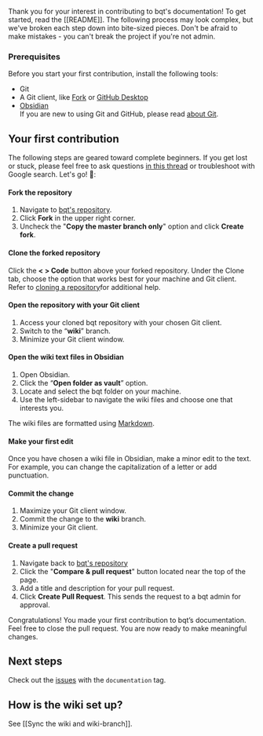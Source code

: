 Thank you for your interest in contributing to bqt's documentation! To get started, read the [[README]]. The following process may look complex, but we've broken each step down into bite-sized pieces. Don't be afraid to make mistakes - you can't break the project if you're not admin.

### Prerequisites
Before you start your first contribution, install the following tools:
 - Git
 - A Git client, like [Fork](https://git-fork.com/) or [GitHub Desktop](https://desktop.github.com/)
 - [Obsidian](https://obsidian.md/)  
 If you are new to using Git and GitHub, please read [about Git](https://docs.github.com/en/get-started/using-git/about-git).

## Your first contribution
The following steps are geared toward complete beginners. If you get lost or stuck, please feel free to ask questions [in this thread](https://github.com/techartorg/bqt/issues/92) or troubleshoot with Google search. Let's go! 🚶:  
#### Fork the repository
1. Navigate to [bqt's repository](https://github.com/techartorg/bqt).
2. Click **Fork** in the upper right corner.
3. Uncheck the "**Copy the master branch only**" option and click **Create fork**.

#### Clone the forked repository
Click the **< > Code** button above your forked repository. Under the Clone tab, choose the option that works best for your machine and Git client. Refer to [cloning a repository](https://docs.github.com/en/repositories/creating-and-managing-repositories/cloning-a-repository?tool=desktop)for additional help.

#### Open the repository with your Git client
1. Access your cloned bqt repository with your chosen Git client.
2. Switch to the “**wiki**” branch.
3. Minimize your Git client window.

#### Open the wiki text files in Obsidian
1. Open Obsidian.
2. Click the “**Open folder as vault**” option.
3. Locate and select the bqt folder on your machine.
4. Use the left-sidebar to navigate the wiki files and choose one that interests you.

The wiki files are formatted using [Markdown](https://docs.github.com/en/get-started/writing-on-github/getting-started-with-writing-and-formatting-on-github/basic-writing-and-formatting-syntax).

#### Make your first edit
Once you have chosen a wiki file in Obsidian, make a minor edit to the text. For example, you can change the capitalization of a letter or add punctuation.

#### Commit the change
1. Maximize your Git client window.
2. Commit the change to the **wiki** branch.
3. Minimize your Git client.

#### Create a pull request 
1. Navigate back to [bqt's repository](https://github.com/techartorg/bqt)
2. Click the "**Compare & pull request**" button located near the top of the page.
3. Add a title and description for your pull request.
4. Click **Create Pull Request**. This sends the request to a bqt admin for approval.

Congratulations! You made your first contribution to bqt’s documentation. Feel free to close the pull request. You are now ready to make meaningful changes.

## Next steps
Check out the [issues](https://github.com/techartorg/bqt/issues) with the  `documentation` tag.

## How is the wiki set up?
See [[Sync the wiki and wiki-branch]].